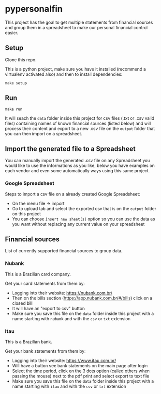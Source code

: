 # pypersonalfin

This project has the goal to get multiple statements from financial sources and group them in a spreadsheet to make our personal financial control easier.

## Setup

Clone this repo.

This is a python project, make sure you have it installed (recommend a virtualenv activated also) and then to install dependencies:

`make setup`

## Run

`make run`

It will seach the `data` folder inside this project for csv files (.txt or .csv valid files) containing names of known financial sources (listed below) and will process their content and export to a new .csv file on the `output` folder that you can then import on a spreadsheet.

## Import the generated file to a Spreadsheet

You can manually import the generated .csv file on any Spreadsheet you would like to use the informations as you like, below you have examples on each vendor and even some automatically ways using this same project.

### Google Spreadsheet

Steps to import a csv file on a already created Google Spreadsheet:

 * On the menu file -> import
 * Go to upload tab and select the exported csv that is on the `output` folder on this project
 * You can choose `insert new sheet(s)` option so you can use the data as you want without replacing any current value on your spreadsheet

## Financial sources

List of currently supported financial sources to group data.

### Nubank

This is a Brazilian card company.

Get your card statements from them by:

* Logging into their website: https://nubank.com.br/
* Then on the bills section (https://app.nubank.com.br/#/bills) click on a closed bill
* It will have an "export to csv" button
* Make sure you save this file on the `data` folder inside this project with a name starting with `nubank` and with the `csv` or `txt` extension

### Itau

This is a Brazilian bank.

Get your bank statements from them by:

* Logging into their website: https://www.itau.com.br/
* Will have a button see bank statements on the main page after login
* Select the time period, click on the 3 dots option (called others when passing the mouse) next to the pdf print and select export to text file
* Make sure you save this file on the `data` folder inside this project with a name starting with `itau` and with the `csv` or `txt` extension
